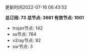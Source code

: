 更新时间2022-07-16 06:43:52

**总订阅: 73**
**总节点: 3661**
**有效节点: 1001**
- trojan节点: 142
- ss节点: 764
- v2ray节点: 92
- ssr节点: 3
